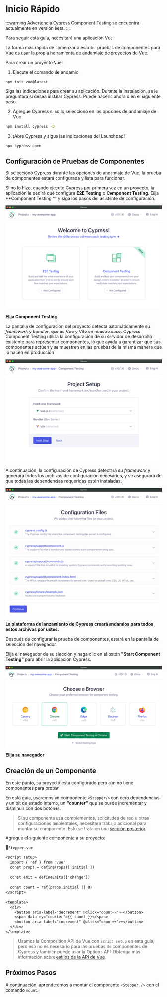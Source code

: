 # Inicio Rápido

:::warning Advertencia
Cypress Component Testing se encuentra actualmente en versión beta.
:::

Para seguir esta guía, necesitará una aplicación Vue.

La forma más rápida de comenzar a escribir pruebas de componentes para [Vue es usar la propia herramienta de andamiaje de proyectos de Vue](https://vuejs.org/guide/quick-start.html).

Para crear un proyecto Vue:

1. Ejecute el comando de andamio

```bash
npm init vue@latest
```

Siga las indicaciones para crear su aplicación. Durante la instalación, se le preguntará si desea instalar Cypress. Puede hacerlo ahora o en el siguiente paso.

2. Agregue Cypress si no lo seleccionó en las opciones de andamiaje de Vue

```bash
npm install cypress -D
```

3. ¡Abre Cypress y sigue las indicaciones del Launchpad!

```bash
npx cypress open
```

## Configuración de Pruebas de Componentes

Si seleccionó Cypress durante las opciones de andamiaje de Vue, la prueba de componentes estará configurada y lista para funcionar.

Si no lo hizo, cuando ejecute Cypress por primera vez en un proyecto, la aplicación le pedirá que configure **E2E Testing** o **Component Testing**. Elija **Component Testing ** y siga los pasos del asistente de configuración.

![configuring-component-testing](./img/configuring-component-testing1.png)

**Elija Component Testing**

La pantalla de configuración del proyecto detecta automáticamente su _framework_ y _bundler_, que es Vue y Vite en nuestro caso. Cypress Component Testing utiliza la configuración de su servidor de desarrollo existente para representar componentes, lo que ayuda a garantizar que sus componentes actúen y se muestren en las pruebas de la misma manera que lo hacen en producción

![configuring-component-testing](./img/configuring-component-testing2.png)

A continuación, la configuración de Cypress detectará su _framework_ y generará todos los archivos de configuración necesarios, y se asegurará de que todas las dependencias requeridas estén instaladas.

![configuring-component-testing](./img/configuring-component-testing3.png)

**La plataforma de lanzamiento de Cypress creará andamios para todos estos archivos por usted.**

Después de configurar la prueba de componentes, estará en la pantalla de selección del navegador.

Elija el navegador de su elección y haga clic en el botón **"Start Component Testing"** para abrir la aplicación Cypress.

![configuring-component-testing](./img/configuring-component-testing4.png)

**Elija su navegador**

## Creación de un Componente

En este punto, su proyecto está configurado pero aún no tiene componentes para probar.

En esta guía, usaremos un componente `<Stepper/>` con cero dependencias y un bit de estado interno, un **"counter"** que se puede incrementar y disminuir con dos botones.

>Si su componente usa complementos, solicitudes de red u otras configuraciones ambientales, necesitará trabajo adicional para montar su componente. Esto se trata en una [sección posterior](https://docs.cypress.io/guides/component-testing/custom-mount-vue).

Agregue el siguiente componente a su proyecto:

📃`Stepper.vue`
```vue
<script setup>
  import { ref } from 'vue'
  const props = defineProps(['initial'])

  const emit = defineEmits(['change'])

  const count = ref(props.initial || 0)
</script>

<template>
  <div>
    <button aria-label="decrement" @click="count--">-</button>
    <span data-cy="counter">{{ count }}</span>
    <button aria-label="increment" @click="count++">+</button>
  </div>
</template>
```

>Usamos la Composition API de Vue con `script setup` en esta guía, pero eso no es necesario para las pruebas de componentes de Cypress y también puede usar la Options API. Obtenga más información sobre [estilos de la API de Vue](https://vuejs.org/guide/introduction.html#api-styles).

## Próximos Pasos

A continuación, aprenderemos a montar el componente `<Stepper />` con el comando `mount`.
